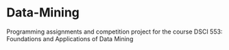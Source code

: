 # Data-Mining
Programming assignments and competition project for the course DSCI 553: Foundations and Applications of Data Mining
